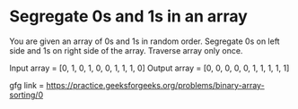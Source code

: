 # Segregate 0s and 1s in an array

You are given an array of 0s and 1s in random order. Segregate 0s on left side and 1s on right side of the array. Traverse array only once.

Input array   =  [0, 1, 0, 1, 0, 0, 1, 1, 1, 0] 
Output array =  [0, 0, 0, 0, 0, 1, 1, 1, 1, 1] 

gfg link = https://practice.geeksforgeeks.org/problems/binary-array-sorting/0
